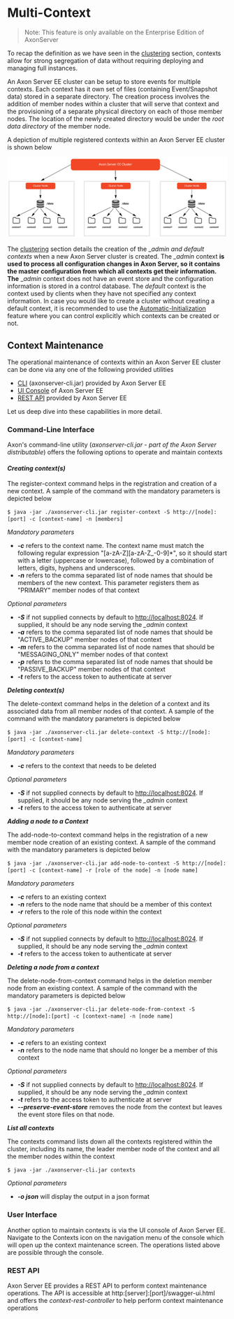 # Multi-Context

> Note: This feature is only available on the Enterprise Edition of AxonServer

To recap the definition as we have seen in the [clustering]() section, contexts allow for strong segregation of data without requiring deploying and managing full instances.

An Axon Server EE cluster can be setup to store events for multiple contexts. Each context has it own set of files \(containing Event/Snapshot data\) stored in a separate directory. The creation process involves the addition of member nodes within a cluster that will serve that context and the provisioning of a separate physical directory on each of those member nodes. The location of the newly created directory would be under the _root data directory_ of the member node.

A depiction of multiple registered contexts within an Axon Server EE cluster is shown below

![Multiple contexts within an Axon Server EE cluster](../../.gitbook/assets/multi-context.jpg)

The [clustering]() section details the creation of the \__admin and default contexts_ when a new Axon Server cluster is created. The _\_admin_ context **is used to process all configuration changes in Axon Server, so it contains the master configuration from which all contexts get their information. The** \__admin_ context does not have an event store and the configuration information is stored in a control database. The _default_ context is the context used by clients when they have not specified any context information. In case you would like to create a cluster without creating a default context, it is recommended to use the [Automatic-Initialization]() feature where you can control explicitly which contexts can be created or not.

## Context Maintenance

The operational maintenance of contexts within an Axon Server EE cluster can be done via any one of the following provided utilities

* [CLI](multi-context.md#command-line-interface)  \(axonserver-cli.jar\) provided by Axon Server EE
* [UI Console](multi-context.md#user-interface) of Axon Server EE
* [REST API](multi-context.md#rest-api) provided by Axon Server EE

Let us deep dive into these capabilities in more detail.

### Command-Line Interface

Axon's command-line utility \(_axonserver-cli.jar - part of the Axon Server distributable_\) offers the following options to operate and maintain contexts

#### _**Creating context\(s\)**_

The register-context command helps in the registration and creation of a new context. A sample of the command with the mandatory parameters is depicted below

```text
$ java -jar ./axonserver-cli.jar register-context -S http://[node]:[port] -c [context-name] -n [members]‌
```

_Mandatory parameters_

* _**-c**_ refers to the context name. The context name must match the following regular expression "\[a-zA-Z\]\[a-zA-Z\_-0-9\]\*", so it should start with a letter \(uppercase or lowercase\), followed by a combination of letters, digits, hyphens and underscores.
* _**-n**_ refers to the comma separated list of node names that should be members of the new context. This parameter registers them as "PRIMARY" member nodes of that context

_Optional parameters_

* _**-S**_ if not supplied connects by default to [http://localhost:8024](http://localhost:8024). If supplied, it should be any node serving the _\_admin_ context 
* _**-a**_ refers to the comma separated list of node names that should be "ACTIVE\_BACKUP" member nodes of that context
* _**-m**_ refers to the comma separated list of node names that should be "MESSAGING\_ONLY" member nodes of that context
* _**-p**_ refers to the comma separated list of node names that should be "PASSIVE\_BACKUP" member nodes of that context
* _**-t**_  refers to the access token to authenticate at server

_**Deleting context\(s\)**_

The delete-context command helps in the deletion of a context and its associated data from all member nodes of that context. A sample of the command with the mandatory parameters is depicted below

```text
$ java -jar ./axonserver-cli.jar delete-context -S http://[node]:[port] -c [context-name]
```

_Mandatory parameters_

* _**-c**_ refers to the context that needs to be deleted

_Optional parameters_

* _**-S**_ if not supplied connects by default to [http://localhost:8024](http://localhost:8024). If supplied, it should be any node serving the _\_admin_ context 
* _**-t**_  refers to the access token to authenticate at server

_**Adding a node to a Context**_

The add-node-to-context command helps in the registration of a new member node creation of an existing context. A sample of the command with the mandatory parameters is depicted below

```text
$ java -jar ./axonserver-cli.jar add-node-to-context -S http://[node]:[port] -c [context-name] -r [role of the node] -n [node name]‌
```

_Mandatory parameters_

* _**-c**_ refers to an existing context
* _**-n**_ refers to the node name that should be a member of this context
* _**-r**_ refers to the role of this node within the context 

_Optional parameters_

* _**-S**_ if not supplied connects by default to [http://localhost:8024](http://localhost:8024). If supplied, it should be any node serving the _\_admin_ context 
* _**-t**_  refers to the access token to authenticate at server

_**Deleting a node from a context**_

The delete-node-from-context command helps in the deletion member node from an existing context. A sample of the command with the mandatory parameters is depicted below

```text
$ java -jar ./axonserver-cli.jar delete-node-from-context -S http://[node]:[port] -c [context-name] -n [node name]‌
```

_Mandatory parameters_

* _**-c**_ refers to an existing context
* _**-n**_ refers to the node name that should no longer be a member of this context

_Optional parameters_

* _**-S**_ if not supplied connects by default to [http://localhost:8024](http://localhost:8024). If supplied, it should be any node serving the _\_admin_ context 
* _**-t**_  refers to the access token to authenticate at server
* _**--preserve-event-store**_ removes the node from the context but leaves the event store files on that node.

_**List all contexts**_

The contexts command lists down all the contexts registered within the cluster, including its name, the leader member node of the context and all the member nodes within the context

```text
$ java -jar ./axonserver-cli.jar contexts
```

_Optional parameters_

* _**-o json**_ will display the output in a json format

### User Interface

Another option to maintain contexts is via the UI console of Axon Server EE. Navigate to the Contexts icon on the navigation menu of the console which will open up the context maintenance screen. The operations listed above are possible through the console.

### REST API

Axon Server EE provides a REST API to perform context maintenance operations. The API is accessible at http:\[server\]:\[port\]/swagger-ui.html and offers the _context-rest-controller_ to help perform context maintenance operations


